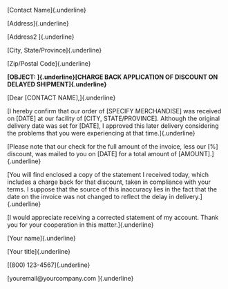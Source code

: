 [Contact Name]{.underline}

[Address]{.underline}

[Address2 ]{.underline}

[City, State/Province]{.underline}

[Zip/Postal Code]{.underline}

**[OBJECT: ]{.underline}[CHARGE BACK APPLICATION OF DISCOUNT ON DELAYED
SHIPMENT]{.underline}**

[Dear \[CONTACT NAME\],]{.underline}

[I hereby confirm that our order of \[SPECIFY MERCHANDISE\] was received
on \[DATE\] at our facility of \[CITY, STATE/PROVINCE\]. Although the
original delivery date was set for \[DATE\], I approved this later
delivery considering the problems that you were experiencing at that
time.]{.underline}

[Please note that our check for the full amount of the invoice, less our
\[%\] discount, was mailed to you on \[DATE\] for a total amount of
\[AMOUNT\].]{.underline}

[You will find enclosed a copy of the statement I received today, which
includes a charge back for that discount, taken in compliance with your
terms. I suppose that the source of this inaccuracy lies in the fact
that the date on the invoice was not changed to reflect the delay in
delivery.]{.underline}

[I would appreciate receiving a corrected statement of my account. Thank
you for your cooperation in this matter.]{.underline}

[Your name]{.underline}

[Your title]{.underline}

[(800) 123-4567]{.underline}

[youremail\@yourcompany.com ]{.underline}
